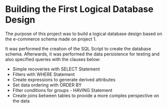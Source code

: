 # Building the First Logical Database Design

The purpose of this project was to build a logical database design based on the e-commerce schema made on project 1.

It was performed the creation of the SQL Script to create the database schema. Afterwards, it was performed the data persistence for testing and also specified queries with the clauses below:

* Simple recoveries with SELECT Statement
* Filters with WHERE Statement
* Create expressions to generate derived attributes
* Set data ordering with ORDER BY
* Filter conditions for groups - HAVING Statement
* Create joins between tables to provide a more complex perspective on the data

